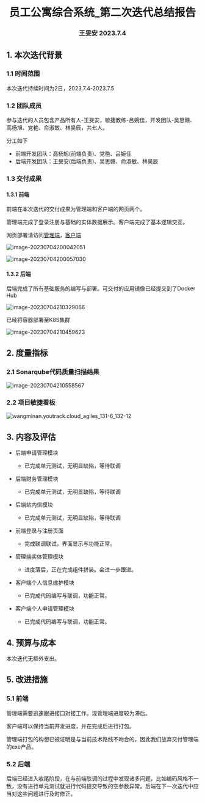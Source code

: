 <div align="center">
    <h1>
        员工公寓综合系统_第二次迭代总结报告
    </h1>
    <h3>
        王旻安 2023.7.4
    </h3>
</div>

## 1. 本次迭代背景

### 1.1 时间范围

本次迭代持续时间为2日，2023.7.4-2023.7.5

### 1.2 团队成员

参与迭代的人员包含产品所有人-王旻安，敏捷教练-吕婉佳，开发团队-吴思赣、高杨旭、党艳、俞淑敏、林昊辰，共七人。

分工如下

+ 前端开发团队：高杨旭(前端负责)、党艳、吕婉佳
+ 后端开发团队：王旻安(后端负责)、吴思赣、俞淑敏、林昊辰

### 1.3 交付成果

#### 1.3.1 前端

前端在本次迭代的交付成果为管理端和客户端的网页两个。

管理端完成了登录注册与基础的实体数据展示。客户端完成了基本逻辑交互。

网页部署请访问[管理端](https://apartment-admin.wangminan.me/)，[客户端](http://apartment-client.wangminan.me/)

![image-20230704200042051](https://cdn.jsdelivr.net/gh/WangMinan/Pics/image-20230704200042051.png)

![image-20230704200057030](https://cdn.jsdelivr.net/gh/WangMinan/Pics/image-20230704200057030.png)



#### 1.3.2 后端

后端完成了所有基础服务的编写与部署。可交付的应用镜像已经提交到了Docker Hub

![image-20230704210329066](https://cdn.jsdelivr.net/gh/WangMinan/Pics/image-20230704210329066.png)

已经将容器部署至K8S集群

![image-20230704210459623](https://cdn.jsdelivr.net/gh/WangMinan/Pics/image-20230704210459623.png)



## 2.  度量指标

### 2.1 Sonarqube代码质量扫描结果

![image-20230704210558567](https://cdn.jsdelivr.net/gh/WangMinan/Pics/image-20230704210558567.png)

### 2.2 项目敏捷看板

![wangminan.youtrack.cloud_agiles_131-6_132-12](https://cdn.jsdelivr.net/gh/WangMinan/Pics/wangminan.youtrack.cloud_agiles_131-6_132-12.png)

## 3. 内容及评估

+ 后端申请管理模块
  + 已完成单元测试，无明显缺陷，等待联调
+ 后端财务管理模块
  + 已完成单元测试，无明显缺陷，等待联调
+ 后端站内信模块
  + 已完成单元测试，无明显缺陷，等待联调

+ 前端登录与注册页面
  + 完成联调联试，界面显示与功能正常。
+ 管理端实体管理模块
  + 进度落后，正在完成组件拼装。会进一步跟进。
+ 客户端个人信息维护模块
  + 已完成代码编写与联调，功能正常。
+ 客户端个人申请管理模块
  + 已完成代码编写与联调，功能正常。



## 4. 预算与成本

本次迭代无额外支出。



## 5. 改进措施

### 5.1 前端

管理端需要迅速跟进接口对接工作。现管理端进度较为滞后。

客户端可以保持当前开发进度，并在完成后进行打包。

管理端打包的构想已被证明是与当前技术路线不吻合的，因此我们放弃交付管理端的exe产品。

### 5.2 后端

后端已经进入收尾阶段，在与前端联调的过程中发现诸多问题，比如编码风格不一致，没有进行单元测试就进行代码提交导致的空参数异常。后端在下一次迭代中应当对这些问题进行及时修正。